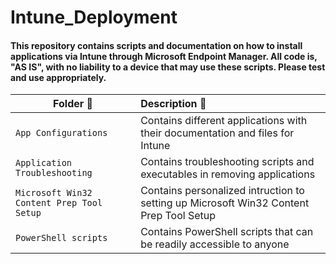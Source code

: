 # Intune_Deployment
#### This repository contains scripts and documentation on how to install applications via Intune through Microsoft Endpoint Manager. All code is, **"AS IS"**, with no liability to a device that may use these scripts. Please test and use appropriately. 



| **Folder 📂** | **Description 📄** |
| --- | :--- | 
| `App Configurations` | Contains different applications with their documentation and files for Intune |
| `Application Troubleshooting` | Contains troubleshooting scripts and executables in removing applications |
| `Microsoft Win32 Content Prep Tool Setup` | Contains personalized intruction to setting up Microsoft Win32 Content Prep Tool Setup |
| `PowerShell scripts` | Contains PowerShell scripts that can be readily accessible to anyone |